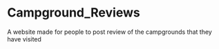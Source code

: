 # Campground_Reviews
A website made for people to post review of the campgrounds that they have visited
